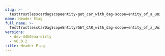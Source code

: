 ```yaml
---
slug: >-
  testtrustlesscardagscopeentity-get_car_with_dag-scope=entity_of_a_unixfs_file_(format=car)-header_etag
name: Header Etag
full_name: >-
  TestTrustlessCarDagScopeEntity/GET_CAR_with_dag-scope=entity_of_a_UnixFS_file_(format=car)/Header_Etag
versions:
  - dev-44b0eaa-dirty
  - v0.0.2
title: Header Etag
---
```


